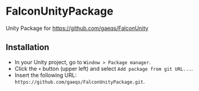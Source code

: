 # FalconUnityPackage
Unity Package for https://github.com/gaeqs/FalconUnity

## Installation

- In your Unity project, go to `Window > Package manager`.
- Click the `+` button (upper left) and select `Add package from git URL...`.
- Insert the following URL: `https://github.com/gaeqs/FalconUnityPackage.git`.
